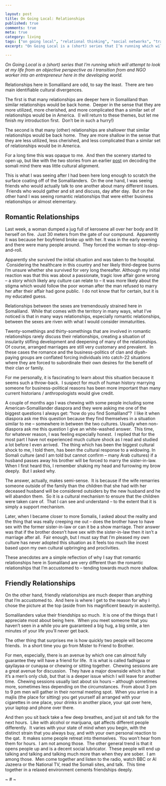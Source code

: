 ```yaml
---

layout: post
title: On Going Local: Relationships
published: true
comments: true
meta: true
category: living
tags: ["on going local", "relational thinking", "social networks", "traditional leaders"]
excerpt: "On Going Local is a (short) series that I’m running which will attempt to look at my life from an objective perspective as I transition from and NGO worker into an entrepreneur here in the developing world. This post is about relationships."

---
```


*On Going Local is a (short) series that I’m running which will attempt to look at my life from an objective perspective as I transition from and NGO worker into an entrepreneur here in the developing world.*


Relationships here in Somaliland are odd, to say the least.  There are two main identifiable cultural divergences.


The first is that many relationships are deeper here in Somaliland than similar relationships would be back home.  Deeper in the sense that they are more utilized, more cherished, and more complicated than a similar set of relationships would be in America.  (I will return to these themes, but let me finish my introduction first.  Don’t be in such a hurry!)

The second is that many (other) relationships are shallower that similar relationships would be back home.  They are more shallow in the sense that they are less utilized, less cherished, and less complicated than a similar set of relationships would be in America.

For a long time this was opaque to me.  And then the scenery started to open up, but like with the two stories from an earlier [post][2] on decoding the somali mind there was little cultural alignment.

 [2]: http://www.caseykuhlman.com/?p=421

This is what I was seeing after I had been here long enough to scratch the surface coating off of the Somalilanders.  On the one hand, I was seeing friends who would actually talk to one another about many different issues.  Friends who would gather and sit and discuss, day after day.  But on the other hand I was seeing romantic relationships that were either business relationships or almost elementary.

## Romantic Relationships

Last week, a woman dumped a jug full of kerosene all over her body and lit herself on fire.  Just 30 meters from the gate of our compound.  Apparently it was because her boyfriend broke up with her. It was in the early evening and there were many people around.  They forced the woman to stop-drop-and-roll.

Apparently she survived the initial situation and was taken to the hospital.  Considering the healthcare in this country and her likely third-degree burns I’m unsure whether she survived for very long thereafter. Although my initial reaction was that this was about a passionate, tragic love affair gone wrong – a story which likely any culture can relate to – it was more likely about the stigma which would follow the poor woman after the man refused to marry her after their affair had gone public.  I do not know that for certain, but it is my educated guess.

Relationships between the sexes are tremendously strained here in Somaliland.  While that comes with the territory in many ways, what I’ve noticed is that in many ways relationships, especially romantic relationships, between the sexes are riven with what I would consider immaturities.

Twenty-somethings and thirty-somethings that are involved in romantic relationships rarely discuss their relationships, creating a situation of insularity stifling development and deepening of many of the relationships. Of course, arranged marriages are still very customary and prevalent.  In these cases the romance and the business-politics of clan and diyah-paying groups are conflated forcing individuals into catch-22 situations where they are forced to subordinate their own desires for the benefit of their clan or family.

For me personally, it is fascinating to learn about this situation because it seems such a throw-back.  I suspect for much of human history marrying someone for business-political reasons has been more important than many current historians / anthropologists would give credit.

A couple of months ago I was chewing with some people including some American-Somalilander diaspora and they were asking me one of the biggest questions I always get: “how do you find Somaliland”?  I like it when diaspora ask me this question because they find themselves in a situation similar to me – somewhere in between the two cultures. Usually when non-diaspora ask me this question I give an white-washed answer.  This time, for whatever reason, I was feeling especially honest.  I replied that for the most part I have not experienced much culture shock as I read and studied a lot before I even arrived.  The thing which has been the biggest cultural shock to me, I told them, has been the cultural response to a widowing. In Somali culture (and I am told but cannot confirm – many Arab cultures) if a husband passes away his brother will be forced to marry the sister-in-law. When I first heard this, I remember shaking my head and furrowing my brow deeply.  But I asked why.

The answer, actually, makes semi-sense.  It is because if the wife remarries someone outside of the family than the children that she had with her deceased husband will be considered outsiders by the new husband and he will abandon them.  So it is a cultural mechanism to ensure that the children were taken care of.  That I can see and understand – to the extent that it is simply a support mechanism.

Later, when I became closer to more Somalis, I asked about the reality and the thing that was really creeping me out – does the brother have to have sex with the former sister-in-law or can it be a show marriage. Their answer was that if the brother doesn’t have sex with the sister-in-law then it isn’t a marriage after all.  Fair enough, but I must say that I’m pleased my own culture has never adopted this situation as it feels too much like incest based upon my own cultural upbringing and proclivities.

These anecdotes are a simple reflection of why I say that romantic relationships here in Somaliland are very different than the romantic relationships that I’m accustomed to – tending towards much more shallow.

## Friendly Relationships

On the other hand, friendly relationships are much deeper than anything that I’m accustomed to.  And here is where I get to the reason for why I chose the picture at the top (aside from his magnificent beauty in austerity).

Somalilanders value their friendships so much.  It is one of the things that I appreciate most about being here.  When you meet someone that you haven’t seen in a while you are guaranteed a big hug, a big smile, a ten minutes of your life you’ll never get back.

The other thing that surprises me is how quickly two people will become friends.  In a short time you go from Mister to Friend to Brother.

For men, especially, there is an avenue by which one can almost fully guarantee they will have a friend for life.  It is what is called fadhigaa or qayilayaa or cunayaa or chewing or sitting together.  Chewing sessions are a great avenue for discussion.  They have a major downside which is that it’s a men’s only club, but that is a deeper issue which I will leave for another time.  Chewing sessions usually last about six hours – although sometimes more, sometimes less depending on the circumstances.  From about 3 pm to 9 pm men will gather in their normal meeting spot.  When you arrive in a majlis (the place for sitting) you get yourself all arranged with your cigarettes in one place, your drinks in another place, your qat over here, your laptop and phone over there.

And then you sit back take a few deep breathes, and just sit and talk for the next hours.  Like with alcohol or marijuana, qat affects different people differently.  It varies with your state of mind when you begin, with the distinct strain that you always buy, and with your own personal reaction to the qat.  It makes some people retreat into themselves.  You won’t hear from them for hours.  I am not among those.  The other general trend is that it opens people up and is a decent social lubricator.  These people will end up talking and talking and talking much more than when they are sober.  I am among those.  Men come together and listen to the radio, watch BBC or Al Jazeera or the National TV, read the Somali sites, and talk.  This time together in a relaxed environment cements friendships deeply.

~ # ~